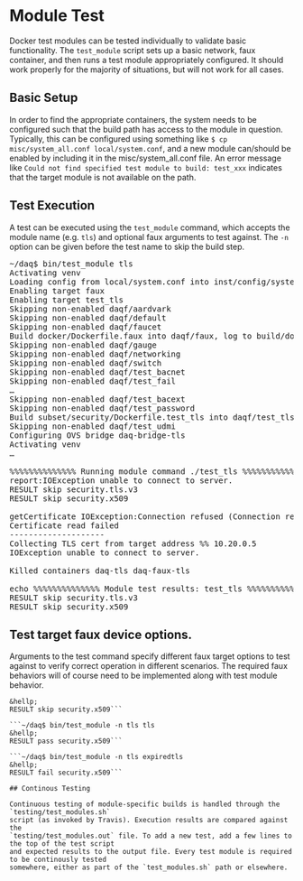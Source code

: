 # Module Test

Docker test modules can be tested individually to validate basic functionality. The `test_module`
script sets up a basic network, faux container, and then runs a test module appropriately
configured. It should work properly for the majority of situations, but will not work for all cases.

## Basic Setup

In order to find the appropriate containers, the system needs to be configured such that the build
path has access to the module in question. Typically, this can be configured using something like
`$ cp misc/system_all.conf local/system.conf`, and a new module can/should be enabled by including
it in the misc/system_all.conf file. An error message like `Could not find specified test module to
build: test_xxx` indicates that the target module is not available on the path.

## Test Execution

A test can be executed using the `test_module` command, which accepts the module name (e.g. `tls`)
and optional faux arguments to test against. The `-n` option can be given before the test name to
skip the build step.

<pre>
~/daq$ bin/test_module tls
Activating venv
Loading config from local/system.conf into inst/config/system.conf
Enabling target faux
Enabling target test_tls
Skipping non-enabled daqf/aardvark
Skipping non-enabled daqf/default
Skipping non-enabled daqf/faucet
Build docker/Dockerfile.faux into daqf/faux, log to build/docker_build.faux...
Skipping non-enabled daqf/gauge
Skipping non-enabled daqf/networking
Skipping non-enabled daqf/switch
Skipping non-enabled daqf/test_bacnet
Skipping non-enabled daqf/test_fail
&hellip;
Skipping non-enabled daqf/test_bacext
Skipping non-enabled daqf/test_password
Build subset/security/Dockerfile.test_tls into daqf/test_tls, log to build/docker_build.test_tls...
Skipping non-enabled daqf/test_udmi
Configuring OVS bridge daq-bridge-tls
Activating venv
&hellip;

%%%%%%%%%%%%%% Running module command ./test_tls %%%%%%%%%%%%%%%
report:IOException unable to connect to server.
RESULT skip security.tls.v3
RESULT skip security.x509

getCertificate IOException:Connection refused (Connection refused)
Certificate read failed
--------------------
Collecting TLS cert from target address %% 10.20.0.5
IOException unable to connect to server.

Killed containers daq-tls daq-faux-tls

echo %%%%%%%%%%%%%% Module test results: test_tls %%%%%%%%%%%%%%%
RESULT skip security.tls.v3
RESULT skip security.x509
</pre>

## Test target faux device options.

Arguments to the test command specify different faux target options to test against to verify
correct operation in different scenarios. The required faux behaviors will of course need to be
implemented along with test module behavior.

```~/daq$ bin/test_module tls
&hellp;
RESULT skip security.x509```

```~/daq$ bin/test_module -n tls tls
&hellp;
RESULT pass security.x509```

```~/daq$ bin/test_module -n tls expiredtls
&hellp;
RESULT fail security.x509```

## Continous Testing

Continuous testing of module-specific builds is handled through the `testing/test_modules.sh`
script (as invoked by Travis). Execution results are compared against the
`testing/test_modules.out` file. To add a new test, add a few lines to the top of the test script
and expected results to the output file. Every test module is required to be continously tested
somewhere, either as part of the `test_modules.sh` path or elsewhere.
